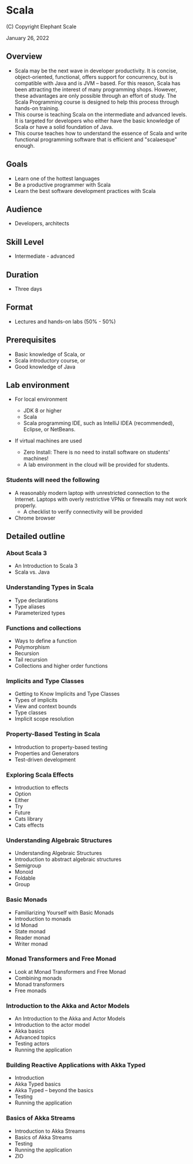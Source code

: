 # Scala

(C) Copyright Elephant Scale

January 26, 2022

## Overview
 
* Scala may be the next wave in developer productivity. It is concise, object-oriented, functional, offers support for concurrency, but is compatible with Java and is JVM – based. For this reason, Scala has been attracting the interest of many programming shops. However, these advantages are only possible through an effort of study. The Scala Programming course is designed to help this process through hands-on training.
* This course is teaching Scala on the intermediate and advanced levels. It is targeted for developers who either have the basic knowledge of Scala or have a solid foundation of Java.
* This course teaches how to understand the essence of Scala and write functional programming software that is efficient and "scalaesque" enough.

## Goals
* Learn one of the hottest languages
* Be a productive programmer with Scala
* Learn the best software development practices with Scala

## Audience

* Developers, architects

## Skill Level

* Intermediate - advanced

## Duration
* Three days

## Format
* Lectures and hands-on labs (50% - 50%)

## Prerequisites

* Basic knowledge of Scala, or
* Scala introductory course, or
* Good knowledge of Java

## Lab environment

* For local environment
  * JDK 8 or higher
  * Scala
  * Scala programming IDE, such as IntelliJ IDEA (recommended), Eclipse, or NetBeans.

* If virtual machines are used
  * Zero Install: There is no need to install software on students' machines!
  * A lab environment in the cloud will be provided for students.

### Students will need the following
* A reasonably modern laptop with unrestricted connection to the Internet. Laptops with overly restrictive VPNs or firewalls may not work properly.
    * A checklist to verify connectivity will be provided
* Chrome browser

## Detailed outline

### About Scala 3
* An Introduction to Scala 3
* Scala vs. Java

### Understanding Types in Scala
* Type declarations
* Type aliases
* Parameterized types

### Functions and collections
* Ways to define a function
* Polymorphism 
* Recursion
* Tail recursion
* Collections and higher order functions

### Implicits and Type Classes
* Getting to Know Implicits and Type Classes
* Types of implicits
* View and context bounds
* Type classes
* Implicit scope resolution

### Property-Based Testing in Scala
* Introduction to property-based testing
* Properties and Generators
* Test-driven development

### Exploring Scala Effects
* Introduction to effects
* Option
* Either
* Try
* Future
* Cats library
* Cats effects

### Understanding Algebraic Structures
* Understanding Algebraic Structures
* Introduction to abstract algebraic structures
* Semigroup
* Monoid
* Foldable
* Group

### Basic Monads
* Familiarizing Yourself with Basic Monads
* Introduction to monads
* Id Monad
* State monad
* Reader monad
* Writer monad

### Monad Transformers and Free Monad
* Look at Monad Transformers and Free Monad
* Combining monads
* Monad transformers
* Free monads

### Introduction to the Akka and Actor Models
* An Introduction to the Akka and Actor Models
* Introduction to the actor model
* Akka basics
* Advanced topics
* Testing actors
* Running the application

### Building Reactive Applications with Akka Typed
* Introduction
* Akka Typed basics
* Akka Typed – beyond the basics
* Testing
* Running the application

### Basics of Akka Streams
* Introduction to Akka Streams
* Basics of Akka Streams
* Testing
* Running the application
* ZIO
